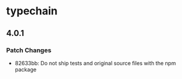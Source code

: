 # typechain

## 4.0.1
### Patch Changes

- 82633bb: Do not ship tests and original source files with the npm package
